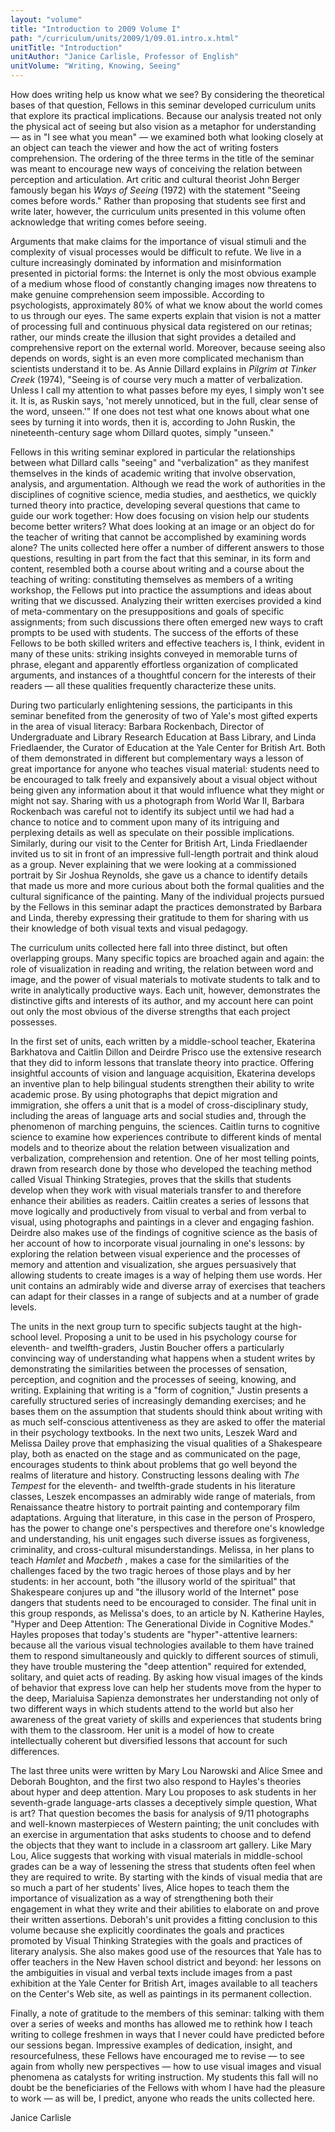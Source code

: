```yaml
---
layout: "volume"
title: "Introduction to 2009 Volume I"
path: "/curriculum/units/2009/1/09.01.intro.x.html"
unitTitle: "Introduction"
unitAuthor: "Janice Carlisle, Professor of English"
unitVolume: "Writing, Knowing, Seeing"
---
```

<body>
<p>
How does writing help us know what we see?  By considering the theoretical bases of that question, Fellows in this seminar developed curriculum units that explore its practical implications.  Because our analysis treated not only the physical act of seeing but also vision as a metaphor for understanding — as in "I see what you mean" — we examined both what looking closely at an object can teach the viewer and how the act of writing fosters comprehension.  The ordering of the three terms in the title of the seminar was meant to encourage new ways of conceiving the relation between perception and articulation.  Art critic and cultural theorist John Berger famously began his
<i>
Ways of Seeing
</i>
(1972) with the statement "Seeing comes before words."  Rather than proposing that students see first and write later, however, the curriculum units presented in this volume often acknowledge that writing comes before seeing.
</p>
<p>
Arguments that make claims for the importance of visual stimuli and the complexity of visual processes would be difficult to refute.  We live in a culture increasingly dominated by information and misinformation presented in pictorial forms:  the Internet is only the most obvious example of a medium whose flood of constantly changing images now threatens to make genuine comprehension seem impossible.  According to psychologists, approximately 80% of what we know about the world comes to us through our eyes.  The same experts explain that vision is not a matter of processing full and continuous physical data registered on our retinas; rather, our minds create the illusion that sight provides a detailed and comprehensive report on the external world.  Moreover, because seeing also depends on words, sight is an even more complicated mechanism than scientists understand it to be.  As Annie Dillard explains in
<i>
Pilgrim at Tinker Creek
</i>
(1974), "Seeing is of course very much a matter of verbalization.  Unless I call my attention to what passes before my eyes, I simply won't see it.  It is, as Ruskin says, 'not merely unnoticed, but in the full, clear sense of the word, unseen.'"  If one does not test what one knows about what one sees by turning it into words, then it is, according to John Ruskin, the nineteenth-century sage whom Dillard quotes, simply "unseen."
</p>
<p>
Fellows in this writing seminar explored in particular the relationships between what Dillard calls "seeing" and "verbalization" as they manifest themselves in the kinds of academic writing that involve observation, analysis, and argumentation.  Although we read the work of authorities in the disciplines of cognitive science, media studies, and aesthetics, we quickly turned theory into practice, developing several questions that came to guide our work together:  How does focusing on vision help our students become better writers?  What does looking at an image or an object do for the teacher of writing that cannot be accomplished by examining words alone?  The units collected here offer a number of different answers to those questions, resulting in part from the fact that this seminar, in its form and content, resembled both a course about writing and a course about the teaching of writing: constituting themselves as members of a writing workshop, the Fellows put into practice the assumptions and ideas about writing that we discussed.  Analyzing their written exercises provided a kind of meta-commentary on the presuppositions and goals of specific assignments; from such discussions there often emerged new ways to craft prompts to be used with students.  The success of the efforts of these Fellows to be both skilled writers and effective teachers is, I think, evident in many of these units: striking insights conveyed in memorable turns of phrase, elegant and apparently effortless organization of complicated arguments, and instances of a thoughtful concern for the interests of their readers — all these qualities frequently characterize these units.
</p>
<p>
During two particularly enlightening sessions, the participants in this seminar benefited from the generosity of two of Yale's most gifted experts in the area of visual literacy: Barbara Rockenbach, Director of Undergraduate and Library Research Education at Bass Library, and Linda Friedlaender, the Curator of Education at the Yale Center for British Art.  Both of them demonstrated in different but complementary ways a lesson of great importance for anyone who teaches visual material: students need to be encouraged to talk freely and expansively about a visual object without being given any information about it that would influence what they might or might not say.  Sharing with us a photograph from World War II, Barbara Rockenbach was careful not to identify its subject until we had had a chance to notice and to comment upon many of its intriguing and perplexing details as well as speculate on their possible implications.  Similarly, during our visit to the Center for British Art, Linda Friedlaender invited us to sit in front of an impressive full-length portrait and think aloud as a group.  Never explaining that we were looking at a commissioned portrait by Sir Joshua Reynolds, she gave us a chance to identify details that made us more and more curious about both the formal qualities and the cultural significance of the painting.  Many of the individual projects pursued by the Fellows in this seminar adapt the practices demonstrated by Barbara and Linda, thereby expressing their gratitude to them for sharing with us their knowledge of both visual texts and visual pedagogy.
</p>
<p>
The curriculum units collected here fall into three distinct, but often overlapping groups.  Many specific topics are broached again and again: the role of visualization in reading and writing, the relation between word and image, and the power of visual materials to motivate students to talk and to write in analytically productive ways.  Each unit, however, demonstrates the distinctive gifts and interests of its author, and my account here can point out only the most obvious of the diverse strengths that each project possesses.
</p>
<p>
In the first set of units, each written by a middle-school teacher, Ekaterina Barkhatova and Caitlin Dillon and Deirdre Prisco use the extensive research that they did to inform lessons that translate theory into practice.  Offering insightful accounts of vision and language acquisition, Ekaterina develops an inventive plan to help bilingual students strengthen their ability to write academic prose.  By using photographs that depict migration and immigration, she offers a unit that is a model of cross-disciplinary study, including the areas of language arts and social studies and, through the phenomenon of marching penguins, the sciences.  Caitlin turns to cognitive science to examine how experiences contribute to different kinds of mental models and to theorize about the relation between visualization and verbalization, comprehension and retention.  One of her most telling points, drawn from research done by those who developed the teaching method called Visual Thinking Strategies, proves that the skills that students develop when they work with visual materials transfer to and therefore enhance their abilities as readers.  Caitlin creates a series of lessons that move logically and productively from visual to verbal and from verbal to visual, using photographs and paintings in a clever and engaging fashion.  Deirdre also makes use of the findings of cognitive science as the basis of her account of how to incorporate visual journaling in one's lessons: by exploring the relation between visual experience and the processes of memory and attention and visualization, she argues persuasively that allowing students to create images is a way of helping them use words.  Her unit contains an admirably wide and diverse array of exercises that teachers can adapt for their classes in a range of subjects and at a number of grade levels.
</p>
<p>
The units in the next group turn to specific subjects taught at the high-school level.  Proposing a unit to be used in his psychology course for eleventh- and twelfth-graders, Justin Boucher offers a particularly convincing way of understanding what happens when a student writes by demonstrating the similarities between the processes of sensation, perception, and cognition and the processes of seeing, knowing, and writing.  Explaining that writing is a "form of cognition," Justin presents a carefully structured series of increasingly demanding exercises; and he bases them on the assumption that students should think about writing with as much self-conscious attentiveness as they are asked to offer the material in their psychology textbooks.  In the next two units, Leszek Ward and Melissa Dailey prove that emphasizing the visual qualities of a Shakespeare play, both as enacted on the stage and as communicated on the page, encourages students to think about problems that go well beyond the realms of literature and history.  Constructing lessons dealing with
<i>
The Tempest
</i>
for the eleventh- and twelfth-grade students in his literature classes, Leszek encompasses an admirably wide range of materials, from Renaissance theatre history to portrait painting and contemporary film adaptations.  Arguing that literature, in this case in the person of Prospero, has the power to change one's perspectives and therefore one's knowledge and understanding, his unit engages such diverse issues as forgiveness, criminality, and cross-cultural misunderstandings.  Melissa, in her plans to teach
<i>
Hamlet
</i>
and
<i>
Macbeth
</i>
, makes a case for the similarities of the challenges faced by the two tragic heroes of those plays and by her students:  in her account, both "the illusory world of the spiritual" that Shakespeare conjures up and "the illusory world of the Internet" pose dangers that students need to be encouraged to consider.  The final unit in this group responds, as Melissa's does, to an article by N. Katherine Hayles, "Hyper and Deep Attention:  The Generational Divide in Cognitive Modes."  Hayles proposes that today's students are "hyper"-attentive learners:  because all the various visual technologies available to them have trained them to respond simultaneously and quickly to different sources of stimuli, they have trouble mustering the "deep attention" required for extended, solitary, and quiet acts of reading.  By asking how visual images of the kinds of behavior that express love can help her students move from the hyper to the deep, Marialuisa Sapienza demonstrates her understanding not only of two different ways in which students attend to the world but also her awareness of the great variety of skills and experiences that students bring with them to the classroom.  Her unit is a model of how to create intellectually coherent but diversified lessons that account for such differences.
</p>
<p>
The last three units were written by Mary Lou Narowski and Alice Smee and Deborah Boughton, and the first two also respond to Hayles's theories about hyper and deep attention.  Mary Lou proposes to ask students in her seventh-grade language-arts classes a deceptively simple question, What is art?  That question becomes the basis for analysis of 9/11 photographs and well-known masterpieces of Western painting; the unit concludes with an exercise in argumentation that asks students to choose and to defend the objects that they want to include in a classroom art gallery.  Like Mary Lou, Alice suggests that working with visual materials in middle-school grades can be a way of lessening the stress that students often feel when they are required to write.  By starting with the kinds of visual media that are so much a part of her students' lives, Alice hopes to teach them the importance of visualization as a way of strengthening both their engagement in what they write and their abilities to elaborate on and prove their written assertions.  Deborah's unit provides a fitting conclusion to this volume because she explicitly coordinates the goals and practices promoted by Visual Thinking Strategies with the goals and practices of literary analysis.  She also makes good use of the resources that Yale has to offer teachers in the New Haven school district and beyond:  her lessons on the ambiguities in visual and verbal texts include images from a past exhibition at the Yale Center for British Art, images available to all teachers on the Center's Web site, as well as paintings in its permanent collection.
</p>
<p>
Finally, a note of gratitude to the members of this seminar: talking with them over a series of weeks and months has allowed me to rethink how I teach writing to college freshmen in ways that I never could have predicted before our sessions began.  Impressive examples of dedication, insight, and resourcefulness, these Fellows have encouraged me to revise — to see again from wholly new perspectives — how to use visual images and visual phenomena as catalysts for writing instruction.  My students this fall will no doubt be the beneficiaries of the Fellows with whom I have had the pleasure to work — as will be, I predict, anyone who reads the units collected here.
</p>
<p>
Janice Carlisle
</p>
</body>
